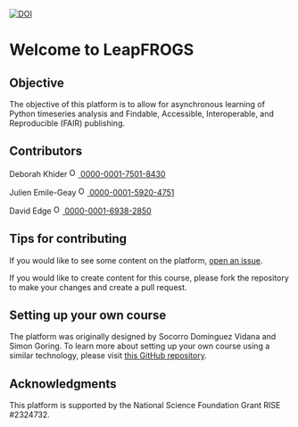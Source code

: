 [![DOI](https://zenodo.org/badge/753371607.svg)](https://doi.org/10.5281/zenodo.14783497)

# Welcome to LeapFROGS

## Objective

The objective of this platform is to allow for asynchronous learning of Python timeseries analysis and Findable, Accessible, Interoperable, and Reproducible (FAIR) publishing. 

## Contributors
Deborah Khider <a href="https://orcid.org/0000-0001-7501-8430">
<img alt="ORCID logo" src="https://info.orcid.org/wp-content/uploads/2019/11/orcid_16x16.png" width="16" height="16" />
0000-0001-7501-8430
</a>

Julien Emile-Geay <a href="https://orcid.org/0000-0001-5920-4751">
<img alt="ORCID logo" src="https://info.orcid.org/wp-content/uploads/2019/11/orcid_16x16.png" width="16" height="16" />
0000-0001-5920-4751
</a>

David Edge <a href="https://orcid.org/0000-0001-6938-2850">
<img alt="ORCID logo" src="https://info.orcid.org/wp-content/uploads/2019/11/orcid_16x16.png" width="16" height="16" />
0000-0001-6938-2850
</a>


## Tips for contributing

If you would like to see some content on the platform, [open an issue](https://github.com/LinkedEarth/LeapFROGS/issues). 

If you would like to create content for this course, please fork the repository to make your changes and create a pull request. 

## Setting up your own course

The platform was originally designed by Socorro Dominguez Vidana and Simon Goring. To learn more about setting up your own course using a similar technology, please visit [this GitHub repository](https://github.com/throughput-ec/ec_workshops_py).

## Acknowledgments

This platform is supported by the National Science Foundation Grant RISE #2324732. 


